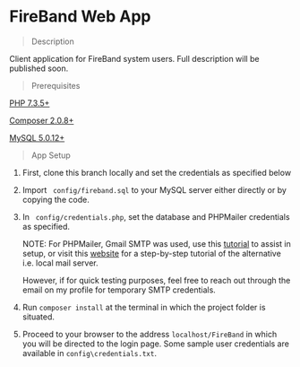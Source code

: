 # FireBand Web App
> Description

Client application for FireBand system users. Full description will be published soon. 

> Prerequisites

[PHP 7.3.5+](https://www.php.net/downloads.php)

[Composer 2.0.8+](https://getcomposer.org/download/)

[MySQL 5.0.12+](https://dev.mysql.com/downloads/installer/)

> App Setup

1. First, clone this branch locally and set the credentials as specified below

2. Import ``` config/fireband.sql``` to your MySQL server either directly or by copying the code. 

3. In ``` config/credentials.php```, set the database and PHPMailer credentials as specified. 
    
    NOTE: For PHPMailer, Gmail SMTP was used, use this [tutorial](https://netcorecloud.com/tutorials/send-an-email-via-gmail-smtp-server-using-php/) to assist in setup, or visit this [website](https://www.sitepoint.com/sending-emails-php-phpmailer/) for a step-by-step tutorial of the alternative i.e. local mail server.
    
    However, if for quick testing purposes, feel free to reach out through the email on my profile for temporary SMTP credentials.

4. Run ```composer install``` at the terminal in which the project folder is situated.

5. Proceed to your browser to the address ```localhost/FireBand``` in which you will be directed to the login page. Some sample user credentials are available in ```config\credentials.txt```.
            